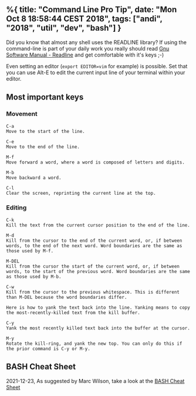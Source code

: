 %{
  title: "Command Line Pro Tip",
  date: "Mon Oct  8 18:58:44 CEST 2018",
  tags: ["andi", "2018", "util", "dev", "bash"]
}
---
Did you know that almost any shell uses the READLINE library?
If using the command-line is part of your daily work you really should read 
[Gnu Software Manual - Readline](https://www.gnu.org/software/bash/manual/html_node/Readline-Interaction.html#Readline-Interaction) and get comfortable with it's keys ;-)

Even setting an editor (`export EDITOR=vim` for example) is possible. Set that you can use Alt-E to edit the current input line of your terminal within your editor.

## Most important keys

### Movement

    C-a
    Move to the start of the line.

    C-e
    Move to the end of the line.

    M-f
    Move forward a word, where a word is composed of letters and digits.

    M-b
    Move backward a word.

    C-l
    Clear the screen, reprinting the current line at the top.

### Editing

    C-k
    Kill the text from the current cursor position to the end of the line.

    M-d
    Kill from the cursor to the end of the current word, or, if between words, to the end of the next word. Word boundaries are the same as those used by M-f.

    M-DEL
    Kill from the cursor the start of the current word, or, if between words, to the start of the previous word. Word boundaries are the same as those used by M-b.

    C-w
    Kill from the cursor to the previous whitespace. This is different than M-DEL because the word boundaries differ.

    Here is how to yank the text back into the line. Yanking means to copy the most-recently-killed text from the kill buffer.

    C-y
    Yank the most recently killed text back into the buffer at the cursor.

    M-y
    Rotate the kill-ring, and yank the new top. You can only do this if the prior command is C-y or M-y.


## BASH Cheat Sheet

2021-12-23, As suggested by Marc Wilson, take a look at the 
[BASH Cheat Sheet](https://www.pcwdld.com/bash-cheat-sheet)
